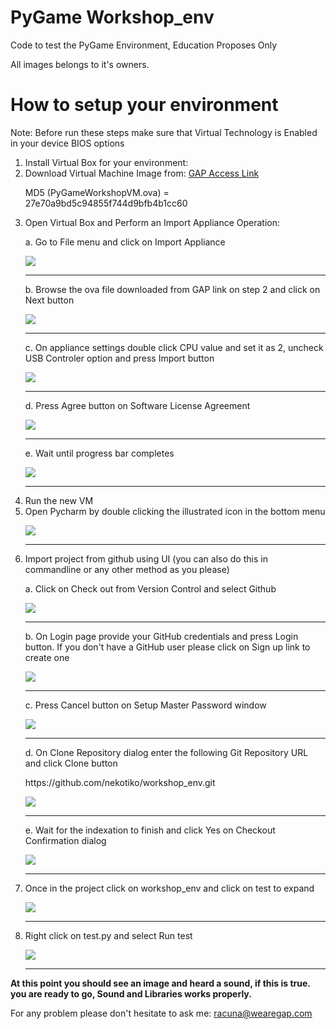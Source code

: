 # PyGame Workshop_env

Code to test the PyGame Environment, Education Proposes Only

All images belongs to it's owners.

# How to setup your environment
<p>Note: Before run these steps make sure that Virtual Technology is Enabled in your device BIOS options</p>
<ol>
<li> Install Virtual Box for your environment: </li>
<li> Download Virtual Machine Image from: <a href='https://drive.google.com/a/growthaccelerationpartners.com/file/d/0B68vrtNG0yC-OHc3M0c4cVQzZVU/view?usp=sharing'>GAP Access Link</a>
    <p> MD5 (PyGameWorkshopVM.ova) = 27e70a9bd5c94855f744d9bfb4b1cc60</p>
</li>
<li> Open Virtual Box and Perform an Import Appliance Operation: 
<p>a. Go to File menu and click on Import Appliance</p>
<img src='https://github.com/nekotiko/workshop_env/blob/master/assets/worksp01.png?raw=true')</img>
<hr/>
<p>b. Browse the ova file downloaded from GAP link on step 2 and click on Next button</p>
<img src='https://github.com/nekotiko/workshop_env/blob/master/assets/worksp02.png?raw=true')</img>
<hr/>
<p>c. On appliance settings double click CPU value and set it as 2, uncheck USB Controler option and press Import button</p>
<img src='https://github.com/nekotiko/workshop_env/blob/master/assets/worksp03.png?raw=true')</img>
<hr/>
<p>d. Press Agree button on Software License Agreement</p>
<img src='https://github.com/nekotiko/workshop_env/blob/master/assets/worksp04.png?raw=true')</img>
<hr/>
<p>e. Wait until progress bar completes</p>
<img src='https://github.com/nekotiko/workshop_env/blob/master/assets/worksp05.png?raw=true')</img>
<hr/>
</li>
<li> Run the new VM </li>
<li> Open Pycharm by double clicking the illustrated icon in the bottom menu<p>
<img src='https://github.com/nekotiko/workshop_env/blob/master/assets/01.png?raw=true')</img>
    </p>
    <hr/>
    
</li>

<li> Import project from github using  UI (you can also do this in commandline or any other method as you please)
<p>a. Click on Check out from Version Control and select Github</p><p>
<img src='https://github.com/nekotiko/workshop_env/blob/master/assets/worksp06.png?raw=true')</img>
    </p>
    <hr/>
<p>b. On Login page provide your GitHub credentials and press Login button. If you don't have a GitHub user please click on Sign up link to create one </p> 
    <p>
<img src='https://github.com/nekotiko/workshop_env/blob/master/assets/02.png?raw=true')</img>
    </p>
    <hr/>
<p>c. Press Cancel button on Setup Master Password window </p><p>
<img src='https://github.com/nekotiko/workshop_env/blob/master/assets/worksp07.png?raw=true')</img>
    </p>
    <hr/>
<p>d. On Clone Repository dialog enter the following Git Repository URL and click Clone button</p>
<p>https://github.com/nekotiko/workshop_env.git</p><p>
<img src='https://github.com/nekotiko/workshop_env/blob/master/assets/worksp08.png?raw=true')</img>
    </p>
    <hr/>
<p>e. Wait for the indexation to finish and click Yes on Checkout Confirmation dialog</p><p>
<img src='https://github.com/nekotiko/workshop_env/blob/master/assets/worksp09.png?raw=true')</img>
    </p>
    <hr/>
</li>
<li> Once in the project click on workshop_env and click on test to expand
<p>
<img src='https://github.com/nekotiko/workshop_env/blob/master/assets/worksp010?raw=true')</img>
    </p>
    <hr/>
</li>
<li> Right click on test.py and select Run test
<p>
<img src='https://github.com/nekotiko/workshop_env/blob/master/assets/worksp11?raw=true')</img>
    </p>
    <hr/>
</li>
</ol>

<b>At this point you should see an image and heard a sound, if this is true. you are ready to go, Sound and Libraries works properly.</b>

For any problem please don't hesitate to ask me: racuna@wearegap.com
